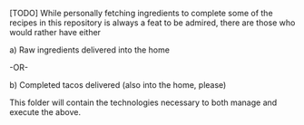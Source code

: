 [TODO] 
While personally fetching ingredients to complete some of the recipes in this repository is always a feat to be admired, there are those who would rather have either

a) Raw ingredients delivered into the home

-OR-

b) Completed tacos delivered (also into the home, please)

This folder will contain the technologies necessary to both manage and execute the above.
